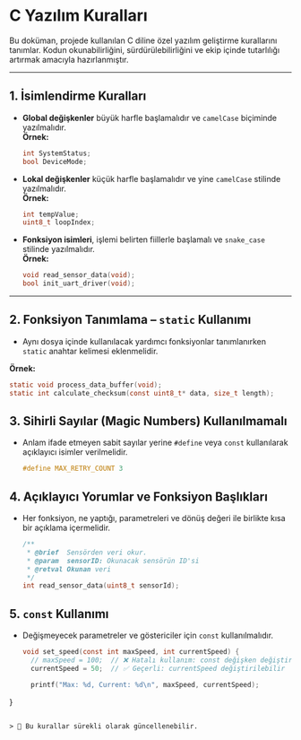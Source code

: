 # C Yazılım Kuralları

Bu doküman, projede kullanılan C diline özel yazılım geliştirme kurallarını tanımlar. Kodun okunabilirliğini, sürdürülebilirliğini ve ekip içinde tutarlılığı artırmak amacıyla hazırlanmıştır.

---

## 1. İsimlendirme Kuralları

- **Global değişkenler** büyük harfle başlamalıdır ve `camelCase` biçiminde yazılmalıdır.  
  **Örnek:**  
  ```c
  int SystemStatus;
  bool DeviceMode;
  ```

- **Lokal değişkenler** küçük harfle başlamalıdır ve yine `camelCase` stilinde yazılmalıdır.  
  **Örnek:**  
  ```c
  int tempValue;
  uint8_t loopIndex;
  ```

- **Fonksiyon isimleri**, işlemi belirten fiillerle başlamalı ve `snake_case` stilinde yazılmalıdır.  
  **Örnek:**  
  ```c
  void read_sensor_data(void);
  bool init_uart_driver(void);
  ```

---

## 2. Fonksiyon Tanımlama – `static` Kullanımı

- Aynı dosya içinde kullanılacak yardımcı fonksiyonlar tanımlanırken `static` anahtar kelimesi eklenmelidir.

**Örnek:**
```c
static void process_data_buffer(void);
static int calculate_checksum(const uint8_t* data, size_t length);
```

## 3. Sihirli Sayılar (Magic Numbers) Kullanılmamalı

- Anlam ifade etmeyen sabit sayılar yerine `#define` veya `const` kullanılarak açıklayıcı isimler verilmelidir.
  ```c
  #define MAX_RETRY_COUNT 3
  ```

## 4. Açıklayıcı Yorumlar ve Fonksiyon Başlıkları

- Her fonksiyon, ne yaptığı, parametreleri ve dönüş değeri ile birlikte kısa bir açıklama içermelidir.
  ```c
  /**
   * @brief  Sensörden veri okur.
   * @param  sensorID: Okunacak sensörün ID'si
   * @retval Okunan veri
   */
  int read_sensor_data(uint8_t sensorId);
  ```
  
## 5. `const` Kullanımı

- Değişmeyecek parametreler ve göstericiler için `const` kullanılmalıdır.
  ```c
  void set_speed(const int maxSpeed, int currentSpeed) {
    // maxSpeed = 100;  // ❌ Hatalı kullanım: const değişken değiştirilemez
    currentSpeed = 50;  // ✅ Geçerli: currentSpeed değiştirilebilir

    printf("Max: %d, Current: %d\n", maxSpeed, currentSpeed);
}
  ```

> 📌 Bu kurallar sürekli olarak güncellenebilir.

